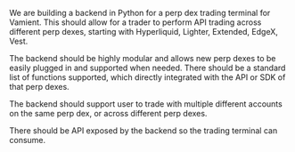 We are building a backend in Python for a perp dex trading terminal for Vamient. This should allow for a trader to perform API trading across different perp dexes, starting with Hyperliquid, Lighter, Extended, EdgeX, Vest.

The backend should be highly modular and allows new perp dexes to be easily plugged in and supported when needed. There should be a standard list of functions supported, which directly integrated with the API or SDK of that perp dexes.

The backend should support user to trade with multiple different accounts on the same perp dex, or across different perp dexes.

There should be API exposed by the backend so the trading terminal can consume.